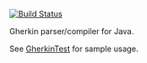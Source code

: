 [![Build Status](https://secure.travis-ci.org/cucumber/gherkin-java.svg)](http://travis-ci.org/cucumber/gherkin-java)

Gherkin parser/compiler for Java.

See [GherkinTest](src/test/java/io/cucumber/gherkin/GherkinTest.java) for sample usage.